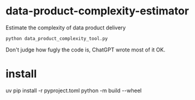 # data-product-complexity-estimator
Estimate the complexity of data product delivery

```
python data_product_complexity_tool.py 
```

Don't judge how fugly the code is, ChatGPT wrote most of it OK.


# install

 uv pip install -r pyproject.toml 
 python -m build --wheel